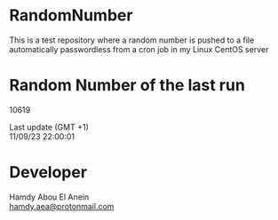# RandomNumber    
This is a test repository where a random number is pushed to a file automatically passwordless from a cron job in my Linux CentOS server    
# Random Number of the last run   
10619
      
Last update (GMT +1)    
11/09/23 22:00:01
# Developer    
Hamdy Abou El Anein   
hamdy.aea@protonmail.com
